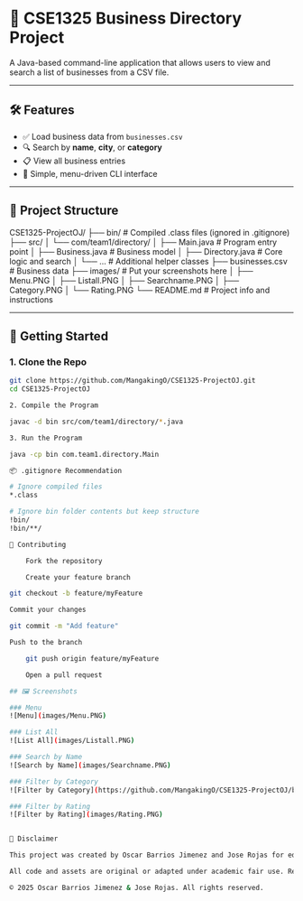 # 📂 CSE1325 Business Directory Project

A Java-based command-line application that allows users to view and search a list of businesses from a CSV file.

---

## 🛠️ Features

- ✅ Load business data from `businesses.csv`  
- 🔍 Search by **name**, **city**, or **category**  
- 📋 View all business entries  
- 🧭 Simple, menu-driven CLI interface  

---

## 🧰 Project Structure

CSE1325-ProjectOJ/
├── bin/ # Compiled .class files (ignored in .gitignore)
├── src/
│ └── com/team1/directory/
│ ├── Main.java # Program entry point
│ ├── Business.java # Business model
│ ├── Directory.java # Core logic and search
│ └── ... # Additional helper classes
├── businesses.csv # Business data
├── images/ # Put your screenshots here
│ ├── Menu.PNG
│ ├── Listall.PNG
│ ├── Searchname.PNG
│ ├── Category.PNG
│ └── Rating.PNG
└── README.md # Project info and instructions


---

## 🚀 Getting Started

### 1. Clone the Repo

```bash
git clone https://github.com/MangakingO/CSE1325-ProjectOJ.git
cd CSE1325-ProjectOJ

2. Compile the Program

javac -d bin src/com/team1/directory/*.java

3. Run the Program

java -cp bin com.team1.directory.Main

📦 .gitignore Recommendation

# Ignore compiled files
*.class

# Ignore bin folder contents but keep structure
!bin/
!bin/**/

🤝 Contributing

    Fork the repository

    Create your feature branch

git checkout -b feature/myFeature

Commit your changes

git commit -m "Add feature"

Push to the branch

    git push origin feature/myFeature

    Open a pull request

## 🖼️ Screenshots

### Menu
![Menu](images/Menu.PNG)

### List All
![List All](images/Listall.PNG)

### Search by Name
![Search by Name](images/Searchname.PNG)

### Filter by Category
![Filter by Category](https://github.com/MangakingO/CSE1325-ProjectOJ/blob/main/images/Category.PNG)

### Filter by Rating
![Filter by Rating](images/Rating.PNG)


📄 Disclaimer

This project was created by Oscar Barrios Jimenez and Jose Rojas for educational purposes as part of CSE1325: Object-Oriented Programming at the University of Texas at Arlington (UTA).

All code and assets are original or adapted under academic fair use. Redistribution, reproduction, or reuse of this codebase without explicit permission is strictly prohibited.

© 2025 Oscar Barrios Jimenez & Jose Rojas. All rights reserved.
